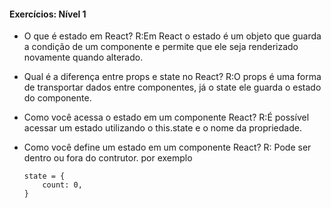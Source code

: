 #### Exercícios: Nível 1

- O que é estado em React?
R:Em React o estado é um objeto que guarda a condição de um componente e permite que ele seja renderizado novamente quando alterado.

- Qual é a diferença entre props e state no React?
R:O props é uma forma de transportar dados entre componentes, já o state ele guarda o estado do componente.

- Como você acessa o estado em um componente React?
R:É possível acessar um estado utilizando o this.state e o nome da propriedade.

- Como você define um estado em um componente React?
R: Pode ser dentro ou fora do contrutor.
    por exemplo 
    ```
    state = {
        count: 0,
    }
    ```